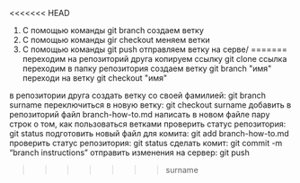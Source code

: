 <<<<<<< HEAD
1) С помощью команды git branch создаем ветку
2) С помощью команды gir checkout меняем ветки
3) С помощью команды git push отправляем ветку на серве/
=======
переходим на репозиторий друга
копируем ссылку
git clone ссылка
переходим в папку репозитория
создаем ветку git branch "имя"
переходи на ветку git checkout "имя"

в репозитории друга создать ветку со своей фамилией: git branch surname
переключиться в новую ветку: git checkout surname
добавить в репозиторий файл branch-how-to.md
написать в новом файле пару строк о том, как пользоваться ветками
проверить статус репозитория: git status
подготовить новый файл для комита: git add branch-how-to.md
проверить статус репозитория: git status
сделать комит: git commit -m “branch instructions”
отправить изменения на сервер: git push
>>>>>>> surname
